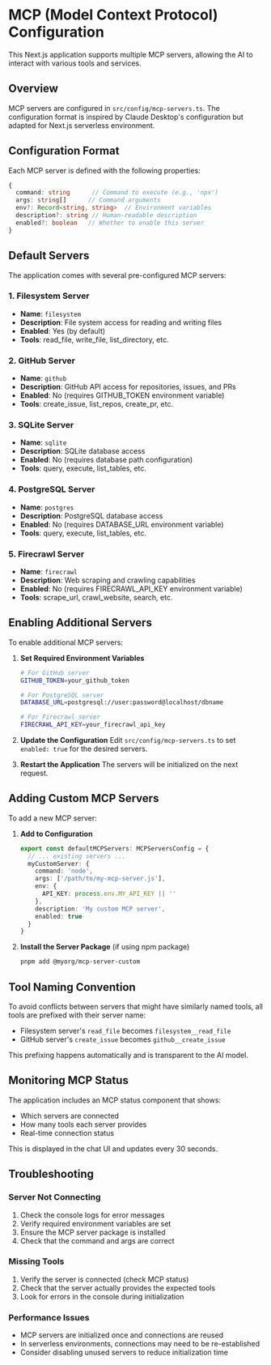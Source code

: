 # MCP (Model Context Protocol) Configuration

This Next.js application supports multiple MCP servers, allowing the AI to interact with various tools and services.

## Overview

MCP servers are configured in `src/config/mcp-servers.ts`. The configuration format is inspired by Claude Desktop's configuration but adapted for Next.js serverless environment.

## Configuration Format

Each MCP server is defined with the following properties:

```typescript
{
  command: string      // Command to execute (e.g., 'npx')
  args: string[]      // Command arguments
  env?: Record<string, string>  // Environment variables
  description?: string // Human-readable description
  enabled?: boolean   // Whether to enable this server
}
```

## Default Servers

The application comes with several pre-configured MCP servers:

### 1. Filesystem Server
- **Name**: `filesystem`
- **Description**: File system access for reading and writing files
- **Enabled**: Yes (by default)
- **Tools**: read_file, write_file, list_directory, etc.

### 2. GitHub Server
- **Name**: `github`
- **Description**: GitHub API access for repositories, issues, and PRs
- **Enabled**: No (requires GITHUB_TOKEN environment variable)
- **Tools**: create_issue, list_repos, create_pr, etc.

### 3. SQLite Server
- **Name**: `sqlite`
- **Description**: SQLite database access
- **Enabled**: No (requires database path configuration)
- **Tools**: query, execute, list_tables, etc.

### 4. PostgreSQL Server
- **Name**: `postgres`
- **Description**: PostgreSQL database access
- **Enabled**: No (requires DATABASE_URL environment variable)
- **Tools**: query, execute, list_tables, etc.

### 5. Firecrawl Server
- **Name**: `firecrawl`
- **Description**: Web scraping and crawling capabilities
- **Enabled**: No (requires FIRECRAWL_API_KEY environment variable)
- **Tools**: scrape_url, crawl_website, search, etc.

## Enabling Additional Servers

To enable additional MCP servers:

1. **Set Required Environment Variables**
   ```bash
   # For GitHub server
   GITHUB_TOKEN=your_github_token

   # For PostgreSQL server
   DATABASE_URL=postgresql://user:password@localhost/dbname

   # For Firecrawl server
   FIRECRAWL_API_KEY=your_firecrawl_api_key
   ```

2. **Update the Configuration**
   Edit `src/config/mcp-servers.ts` to set `enabled: true` for the desired servers.

3. **Restart the Application**
   The servers will be initialized on the next request.

## Adding Custom MCP Servers

To add a new MCP server:

1. **Add to Configuration**
   ```typescript
   export const defaultMCPServers: MCPServersConfig = {
     // ... existing servers ...
     myCustomServer: {
       command: 'node',
       args: ['/path/to/my-mcp-server.js'],
       env: {
         API_KEY: process.env.MY_API_KEY || ''
       },
       description: 'My custom MCP server',
       enabled: true
     }
   }
   ```

2. **Install the Server Package** (if using npm package)
   ```bash
   pnpm add @myorg/mcp-server-custom
   ```

## Tool Naming Convention

To avoid conflicts between servers that might have similarly named tools, all tools are prefixed with their server name:

- Filesystem server's `read_file` becomes `filesystem__read_file`
- GitHub server's `create_issue` becomes `github__create_issue`

This prefixing happens automatically and is transparent to the AI model.

## Monitoring MCP Status

The application includes an MCP status component that shows:
- Which servers are connected
- How many tools each server provides
- Real-time connection status

This is displayed in the chat UI and updates every 30 seconds.

## Troubleshooting

### Server Not Connecting
1. Check the console logs for error messages
2. Verify required environment variables are set
3. Ensure the MCP server package is installed
4. Check that the command and args are correct

### Missing Tools
1. Verify the server is connected (check MCP status)
2. Check that the server actually provides the expected tools
3. Look for errors in the console during initialization

### Performance Issues
- MCP servers are initialized once and connections are reused
- In serverless environments, connections may need to be re-established
- Consider disabling unused servers to reduce initialization time